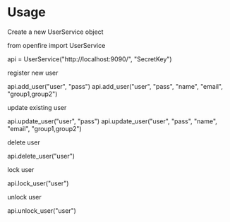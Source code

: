 Usage
===============

Create a new UserService object

  from openfire import UserService

  api = UserService("http://localhost:9090/", "SecretKey")

register new user

  api.add_user("user", "pass")
  api.add_user("user", "pass", "name", "email", "group1,group2")

update existing user

  api.update_user("user", "pass")
  api.update_user("user", "pass", "name", "email", "group1,group2")

delete user

  api.delete_user("user")

lock user

  api.lock_user("user")

unlock user

  api.unlock_user("user")
